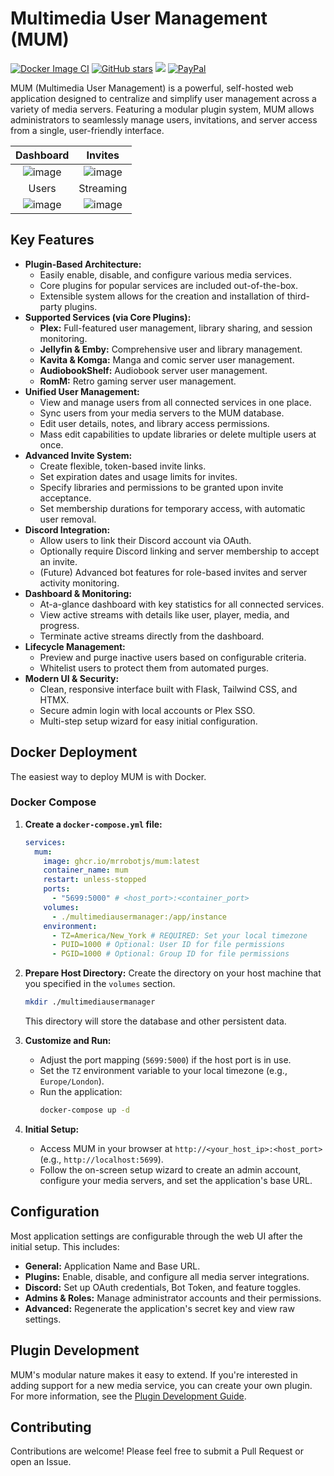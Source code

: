 # Multimedia User Management (MUM)

[![Docker Image CI](https://github.com/MrRobotjs/MUM/actions/workflows/docker-publish.yml/badge.svg)](https://github.com/MrRobotjs/MUM/actions/workflows/docker-publish.yml)
[![GitHub stars](https://img.shields.io/github/stars/MrRobotjs/MUM.svg?style=social&label=Star&maxAge=2592000)](https://github.com/MrRobotjs/MUM/stargazers/)
[![](https://dcbadge.limes.pink/api/server/https://discord.gg/QGHQWpGNgX)](https://discord.gg/QGHQWpGNgX)
[![PayPal](https://img.shields.io/badge/PayPal-00457C?style=for-the-badge&logo=paypal&logoColor=white)](https://www.paypal.com/donate/?business=D7BJAJ9ZY4GRC&no_recurring=0&currency_code=USD)

MUM (Multimedia User Management) is a powerful, self-hosted web application designed to centralize and simplify user management across a variety of media servers. Featuring a modular plugin system, MUM allows administrators to seamlessly manage users, invitations, and server access from a single, user-friendly interface.

| Dashboard | Invites |
| :---: | :---: |
| ![image](https://github.com/user-attachments/assets/18db06e2-66c2-4e15-a010-59dc5499761d) | ![image](https://github.com/user-attachments/assets/dcb72d92-94f1-4246-aa81-e6163e3ff763) |
| Users | Streaming |
| ![image](https://github.com/user-attachments/assets/77c35536-62fd-44e3-9356-5cd6156fcf26) | ![image](https://github.com/user-attachments/assets/755f6dec-c839-4145-9d08-67c2de91303d) |

## Key Features

*   **Plugin-Based Architecture:**
    *   Easily enable, disable, and configure various media services.
    *   Core plugins for popular services are included out-of-the-box.
    *   Extensible system allows for the creation and installation of third-party plugins.
*   **Supported Services (via Core Plugins):**
    *   **Plex:** Full-featured user management, library sharing, and session monitoring.
    *   **Jellyfin & Emby:** Comprehensive user and library management.
    *   **Kavita & Komga:** Manga and comic server user management.
    *   **AudiobookShelf:** Audiobook server user management.
    *   **RomM:** Retro gaming server user management.
*   **Unified User Management:**
    *   View and manage users from all connected services in one place.
    *   Sync users from your media servers to the MUM database.
    *   Edit user details, notes, and library access permissions.
    *   Mass edit capabilities to update libraries or delete multiple users at once.
*   **Advanced Invite System:**
    *   Create flexible, token-based invite links.
    *   Set expiration dates and usage limits for invites.
    *   Specify libraries and permissions to be granted upon invite acceptance.
    *   Set membership durations for temporary access, with automatic user removal.
*   **Discord Integration:**
    *   Allow users to link their Discord account via OAuth.
    *   Optionally require Discord linking and server membership to accept an invite.
    *   (Future) Advanced bot features for role-based invites and server activity monitoring.
*   **Dashboard & Monitoring:**
    *   At-a-glance dashboard with key statistics for all connected services.
    *   View active streams with details like user, player, media, and progress.
    *   Terminate active streams directly from the dashboard.
*   **Lifecycle Management:**
    *   Preview and purge inactive users based on configurable criteria.
    *   Whitelist users to protect them from automated purges.
*   **Modern UI & Security:**
    *   Clean, responsive interface built with Flask, Tailwind CSS, and HTMX.
    *   Secure admin login with local accounts or Plex SSO.
    *   Multi-step setup wizard for easy initial configuration.

## Docker Deployment

The easiest way to deploy MUM is with Docker.

### Docker Compose

1.  **Create a `docker-compose.yml` file:**
    ```yaml
    services:
      mum:
        image: ghcr.io/mrrobotjs/mum:latest
        container_name: mum
        restart: unless-stopped
        ports:
          - "5699:5000" # <host_port>:<container_port>
        volumes:
          - ./multimediausermanager:/app/instance
        environment:
          - TZ=America/New_York # REQUIRED: Set your local timezone
          - PUID=1000 # Optional: User ID for file permissions
          - PGID=1000 # Optional: Group ID for file permissions
    ```

2.  **Prepare Host Directory:**
    Create the directory on your host machine that you specified in the `volumes` section.
    ```bash
    mkdir ./multimediausermanager
    ```
    This directory will store the database and other persistent data.

3.  **Customize and Run:**
    *   Adjust the port mapping (`5699:5000`) if the host port is in use.
    *   Set the `TZ` environment variable to your local timezone (e.g., `Europe/London`).
    *   Run the application:
        ```bash
        docker-compose up -d
        ```

4.  **Initial Setup:**
    *   Access MUM in your browser at `http://<your_host_ip>:<host_port>` (e.g., `http://localhost:5699`).
    *   Follow the on-screen setup wizard to create an admin account, configure your media servers, and set the application's base URL.

## Configuration

Most application settings are configurable through the web UI after the initial setup. This includes:

*   **General:** Application Name and Base URL.
*   **Plugins:** Enable, disable, and configure all media server integrations.
*   **Discord:** Set up OAuth credentials, Bot Token, and feature toggles.
*   **Admins & Roles:** Manage administrator accounts and their permissions.
*   **Advanced:** Regenerate the application's secret key and view raw settings.

## Plugin Development

MUM's modular nature makes it easy to extend. If you're interested in adding support for a new media service, you can create your own plugin. For more information, see the [Plugin Development Guide](PLUGIN_DEVELOPMENT_GUIDE.md).

## Contributing

Contributions are welcome! Please feel free to submit a Pull Request or open an Issue.